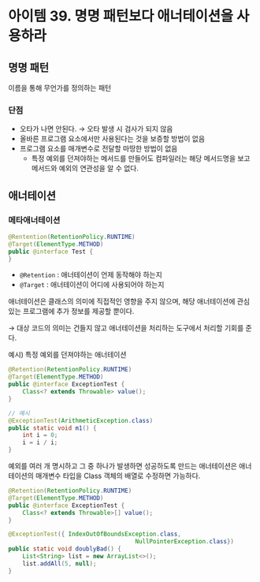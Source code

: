 # 아이템 39. 명명 패턴보다 애너테이션을 사용하라

## 명명 패턴

이름을 통해 무언가를 정의하는 패턴

### 단점

- 오타가 나면 안된다. → 오타 발생 시 검사가 되지 않음
- 올바른 프로그램 요소에서만 사용된다는 것을 보증할 방법이 없음
- 프로그램 요소를 매개변수로 전달할 마땅한 방법이 없음
  - 특정 예외를 던져야하는 메서드를 만들어도 컴파일러는 해당 메서드명을 보고 메서드와 예외의 연관성을 알 수 없다.

## 애너테이션

### 메타애너테이션

```java
@Rentention(RetentionPolicy.RUNTIME)
@Target(ElementType.METHOD)
public @interface Test {
}
```

- `@Retention` : 애너테이션이 언제 동작해야 하는지
- `@Target` : 애너테이션이 어디에 사용되어야 하는지

애너테이션은 클래스의 의미에 직접적인 영향을 주지 않으며, 해당 애너테이션에 관심 있는 프로그램에 추가 정보를 제공할 뿐이다.

→ 대상 코드의 의미는 건들지 않고 애너테이션을 처리하는 도구에서 처리할 기회를 준다.

예시) 특정 예외를 던져야하는 애너테이션

```java
@Retention(RetentionPolicy.RUNTIME)
@Target(ElementType.METHOD)
public @interface ExceptionTest {
    Class<? extends Throwable> value();
}

// 예시
@ExceptionTest(ArithmeticException.class)
public static void m1() {
    int i = 0;
    i = i / i;
}
```

예외를 여러 개 명시하고 그 중 하나가 발생하면 성공하도록 만드는 애너테이션은 애너테이션의 매개변수 타입을 Class 객체의 배열로 수정하면 가능하다.

```java
@Retention(RetentionPolicy.RUNTIME)
@Target(ElementType.METHOD)
public @interface ExceptionTest {
	Class<? extends Throwable>[] value();
}

@ExceptionTest({ IndexOutOfBoundsException.class,
									NullPointerException.class})
public static void doublyBad() {
	List<String> list = new ArrayList<>();
	list.addAll(5, null);
}
```

